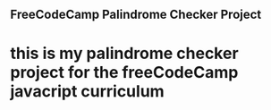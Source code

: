 ## FreeCodeCamp Palindrome Checker Project

# this is my palindrome checker project for the freeCodeCamp javacript curriculum 